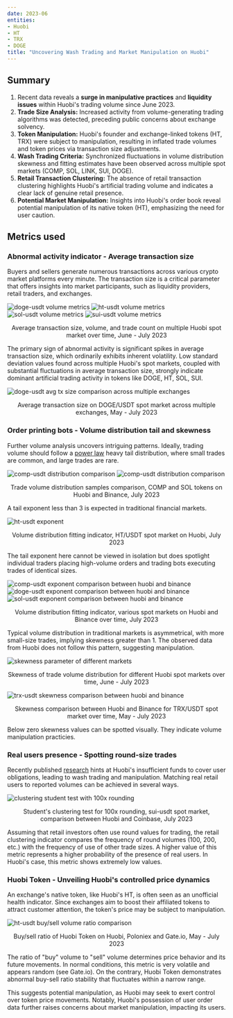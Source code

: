```yaml
---
date: 2023-06
entities: 
- Huobi
- HT
- TRX
- DOGE
title: "Uncovering Wash Trading and Market Manipulation on Huobi"
---
```


## Summary
1. Recent data reveals a **surge in manipulative practices** and **liquidity issues** within Huobi's trading volume since June 2023.
2. **Trade Size Analysis:** Increased activity from volume-generating trading algorithms was detected, preceding public concerns about exchange solvency.
3. **Token Manipulation:** Huobi's founder and exchange-linked tokens (HT, TRX) were subject to manipulation, resulting in inflated trade volumes and token prices via transaction size adjustments.
4. **Wash Trading Criteria:** Synchronized fluctuations in volume distribution skewness and fitting estimates have been observed across multiple spot markets (COMP, SOL, LINK, SUI, DOGE).
5. **Retail Transaction Clustering:** The absence of retail transaction clustering highlights Huobi's artificial trading volume and indicates a clear lack of genuine retail presence.
6. **Potential Market Manipulation:** Insights into Huobi's order book reveal potential manipulation of its native token (HT), emphasizing the need for user caution.

## Metrics used

### Abnormal activity indicator - Average transaction size

Buyers and sellers generate numerous transactions across various crypto market platforms every minute. The transaction size is a critical parameter that offers insights into market participants, such as liquidity providers, retail traders, and exchanges.

![doge-usdt volume metrics](tx-size-doge.png)
![ht-usdt volume metrics](tx-size-ht.png)
![sol-usdt volume metrics](tx-size-sol.png)
![sui-usdt volume metrics](tx-size-sui.png)

<p style="text-align: center;">Average transaction size, volume, and trade count on multiple Huobi spot market over time, June - July 2023</p>

The primary sign of abnormal activity is significant spikes in average transaction size, which ordinarily exhibits inherent volatility. Low standard deviation values found across multiple Huobi's spot markets, coupled with substantial fluctuations in average transaction size, strongly indicate dominant artificial trading activity in tokens like DOGE, HT, SOL, SUI.

![doge-usdt avg tx size comparison across multiple exchanges](doge-avg-tx-huobi-coinbase-binance-okx.jpg)
<p style="text-align: center;">Average transaction size on DOGE/USDT spot market across multiple exchanges, May - July 2023</p>

### Order printing bots - Volume distribution tail and skewness

Further volume analysis uncovers intriguing patterns. Ideally, trading volume should follow a [power law](https://en.wikipedia.org/wiki/Power_law) heavy tail distribution, where small trades are common, and large trades are rare.

![comp-usdt distribution comparison](comp-distribution-binance-huobi.png)
![comp-usdt distribution comparison](sol-distribution-binance-huobi.png)
<p style="text-align: center;">Trade volume distribution samples comparison, COMP and SOL tokens on Huobi and Binance, July 2023</p>

A tail exponent less than 3 is expected in traditional financial markets.

![ht-usdt exponent](exponent-ht.png)
<p style="text-align: center;">Volume distribution fitting indicator, HT/USDT spot market on Huobi, July 2023</p>

The tail exponent here cannot be viewed in isolation but does spotlight individual traders placing high-volume orders and trading bots executing trades of identical sizes.

![comp-usdt exponent comparison between huobi and binance](exponent-comp-binance-huobi.png)
![doge-usdt exponent comparison between huobi and binance](exponent-doge-binance-huobi.png)
![sol-usdt exponent comparison between huobi and binance](exponent-sol-binance-huobi.png)

<p style="text-align: center;">Volume distribution fitting indicator, various spot markets on Huobi and Binance over time, July 2023 </p>

Typical volume distribution in traditional markets is asymmetrical, with more small-size trades, implying skewness greater than 1. The observed data from Huobi does not follow this pattern, suggesting manipulation.

![skewness parameter of different markets](skewness-huobi.jpg)
<p style="text-align: center;">Skewness of trade volume distribution for different Huobi spot markets over time, June - July 2023 </p>

![trx-usdt skewness comparison between huobi and binance](skewness_binance_huobi.png)
<p style="text-align: center;">Skewness comparison between Huobi and Binance for TRX/USDT spot market over time, May - July 2023 </p>

Below zero skewness values can be spotted visually. They indicate volume manipulation practicies.


### Real users presence - Spotting round-size trades

Recently published [research](https://twitter.com/adamscochran/status/1687959096316542976) hints at Huobi's insufficient funds to cover user obligations, leading to wash trading and manipulation. Matching real retail users to reported volumes can be achieved in several ways.

![clustering student test with 100x rounding](sui-clustering-test-huobi-coinbase.png)
<p style="text-align: center;">Student's clustering test for 100x rounding, sui-usdt spot market, comparison between Huobi and Coinbase, July 2023</p>

Assuming that retail investors often use round values for trading, the retail clustering indicator compares the frequency of round volumes (100, 200, etc.) with the frequency of use of other trade sizes. A higher value of this metric represents a higher probability of the presence of real users. In Huobi's case, this metric shows extremely low values.


### Huobi Token - Unveiling Huobi's controlled price dynamics

An exchange's native token, like Huobi's HT, is often seen as an unofficial health indicator. Since exchanges aim to boost their affiliated tokens to attract customer attention, the token's price may be subject to manipulation.
 

![ht-usdt buy/sell volume ratio comparison](ht-usdt-buy-sell-volume-multiple-exchange-comparison.jpg)

<p style="text-align: center;">Buy/sell ratio of Huobi Token on Huobi, Poloniex and Gate.io, May - July 2023  </p>

The ratio of "buy" volume to "sell" volume determines price behavior and its future movements. In normal conditions, this metric is very volatile and appears random (see Gate.io). On the contrary, Huobi Token demonstrates abnormal buy-sell ratio stability that fluctuates within a narrow range.

This suggests potential manipulation, as Huobi may seek to exert control over token price movements. Notably, Huobi's possession of user order data further raises concerns about market manipulation, impacting its users.
